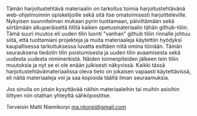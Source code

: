 Tämän harjoitustehtävä materiaalin on tarkoitus toimia harjoitustehtävänä web-ohjelmoinnin opiskelijoille sekä sitä itse omatoimisesti harjoitteleville.
Nykyisen suunnitelman mukaan pyrin tuottamaan, päivittämään sekä siirtämään alkuperäiseltä tililtä kaiken opetusmateriaalin tähän github-tiliin. Tämä suuri muutos eli uuden tilin luonti "vanhan" github tiliin rinnalle johtuu siitä, että tuottamiani projekteja ja muita materiaaleja käytettiin hyödyksi kaupallisessa tarkoituksessa luvatta esittäen niitä omina töinään. Tämän seurauksena tiedotin tilin poistumisesta ja uuden tilin avaamisesta sekä uudesta uudesta nimimerkistä. Näiden toimenpiteiden jälkeen tein tiliin muutoksia ja nyt se ei ole enään julkisesti näkyvissä.
Kaikki tässä harjoitustehtävämateriaalissa oleva tieto on jokaisen vapaasti käytettävissä, eli näitä materiaaleja voi ja saa kopioida täältä ilman seuraamuksia.

Jos sinulla on jotain kysyttävää näihin materiaaleihin tai muihin asioihin liittyen niin otathan yhteyttä sähköpostitse.

Terveisin
Matti Niemikorpi
ma.nkorpi@gmail.com
